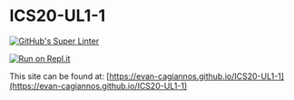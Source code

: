 # ICS20-UL1-1
[![GitHub's Super Linter](https://github.com/evan-cagiannos/ICS20-UL1-1/workflows/GitHub's%20Super%20Linter/badge.svg)](https://github.com/evan-cagiannos/ICS20-UL1-1/actions)

[![Run on Repl.it](https://repl.it/badge/github/evan-cagiannos/ICS20-UL1-1)](https://repl.it/github/evan-cagiannos/ICS20-UL1-1)

This site can be found at: [https://evan-cagiannos.github.io/ICS20-UL1-1](https://evan-cagiannos.github.io/ICS20-UL1-1)
